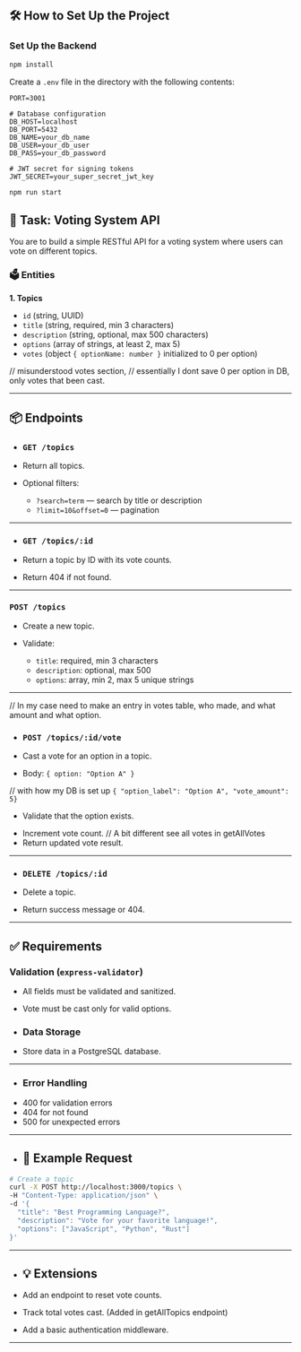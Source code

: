 ## 🛠️ How to Set Up the Project

### Set Up the Backend

```bash
npm install
```

Create a `.env` file in the directory with the following contents:

```env
PORT=3001

# Database configuration
DB_HOST=localhost
DB_PORT=5432
DB_NAME=your_db_name
DB_USER=your_db_user
DB_PASS=your_db_password

# JWT secret for signing tokens
JWT_SECRET=your_super_secret_jwt_key
```

```bash
npm run start
```

## 🎯 Task: **Voting System API**

You are to build a simple RESTful API for a voting system where users can vote on different topics.

### 🗳️ Entities

**1. Topics**

+ `id` (string, UUID)
+ `title` (string, required, min 3 characters)
+ `description` (string, optional, max 500 characters)
+ `options` (array of strings, at least 2, max 5)
+ `votes` (object `{ optionName: number }` initialized to 0 per option)

// misunderstood votes section,
// essentially I dont save 0 per option in DB, only votes that been cast. 

---

## 📦 Endpoints

+ ### `GET /topics`

+ Return all topics.
+ Optional filters:

  + `?search=term` — search by title or description
  + `?limit=10&offset=0` — pagination

---

+ ### `GET /topics/:id`

+ Return a topic by ID with its vote counts.
+ Return 404 if not found.

---

### `POST /topics`

+ Create a new topic.
+ Validate:

  + `title`: required, min 3 characters
  + `description`: optional, max 500
  + `options`: array, min 2, max 5 unique strings

---

// In my case need to make an entry in votes table, who made, and what amount and what option.

+ ### `POST /topics/:id/vote`

+ Cast a vote for an option in a topic.
+ Body: `{ option: "Option A" }` 

// with how my DB is set up 
`{ "option_label": "Option A", "vote_amount": 5}`

+ Validate that the option exists.
* Increment vote count. // A bit different see all votes in getAllVotes 
* Return updated vote result.

---

+ ### `DELETE /topics/:id`

+ Delete a topic.
+ Return success message or 404.

---

## ✅ Requirements

### Validation (`express-validator`)

+ All fields must be validated and sanitized.
* Vote must be cast only for valid options.

+ ### Data Storage 
+ Store data in a PostgreSQL database.
---

+ ### Error Handling

* 400 for validation errors
* 404 for not found
* 500 for unexpected errors

---

+ ## 🧪 Example Request

```bash
# Create a topic
curl -X POST http://localhost:3000/topics \
-H "Content-Type: application/json" \
-d '{
  "title": "Best Programming Language?",
  "description": "Vote for your favorite language!",
  "options": ["JavaScript", "Python", "Rust"]
}'
```

---

+ ## 💡 Extensions

+ Add an endpoint to reset vote counts.
+ Track total votes cast. (Added in getAllTopics endpoint)
+ Add a basic authentication middleware.


---
